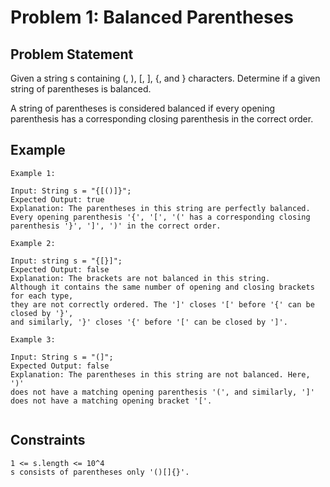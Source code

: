 # Problem 1: Balanced Parentheses

## Problem Statement

Given a string s containing (, ), [, ], {, and } characters. Determine if a
given string of parentheses is balanced.

A string of parentheses is considered balanced if every opening parenthesis has
a corresponding closing parenthesis in the correct order.

## Example

```text
Example 1:

Input: String s = "{[()]}";
Expected Output: true
Explanation: The parentheses in this string are perfectly balanced.
Every opening parenthesis '{', '[', '(' has a corresponding closing parenthesis '}', ']', ')' in the correct order.

Example 2:

Input: string s = "{[}]";
Expected Output: false
Explanation: The brackets are not balanced in this string.
Although it contains the same number of opening and closing brackets for each type,
they are not correctly ordered. The ']' closes '[' before '{' can be closed by '}',
and similarly, '}' closes '{' before '[' can be closed by ']'.

Example 3:

Input: String s = "(]";
Expected Output: false
Explanation: The parentheses in this string are not balanced. Here, ')'
does not have a matching opening parenthesis '(', and similarly, ']'
does not have a matching opening bracket '['.


```

## Constraints

```text
1 <= s.length <= 10^4
s consists of parentheses only '()[]{}'.
```
